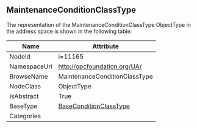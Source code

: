 <!-- objecttype -->
## MaintenanceConditionClassType
  
<!-- end of text -->
The representation of the MaintenanceConditionClassType ObjectType in the address space is shown in the following table:  

|Name|Attribute|
|---|---|
|NodeId|i=11165|
|NamespaceUri|http://opcfoundation.org/UA/|
|BrowseName|MaintenanceConditionClassType|
|NodeClass|ObjectType|
|IsAbstract|True|
|BaseType|[BaseConditionClassType](../../ObjectTypes/BaseConditionClassType/readme.md)|
|Categories||

